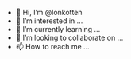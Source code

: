 - 👋 Hi, I’m @lonkotten
- 👀 I’m interested in ...
- 🌱 I’m currently learning ...
- 💞️ I’m looking to collaborate on ...
- 📫 How to reach me ...

<!---
lonkotten/lonkotten is a ✨ special ✨ repository because its `README.md` (this file) appears on your GitHub profile.
You can click the Preview link to take a look at your changes.
--->
